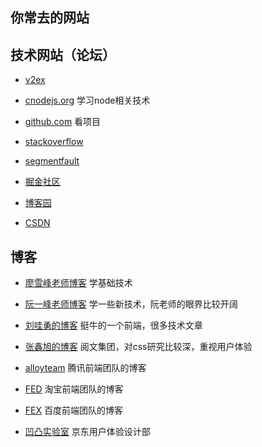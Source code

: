 
## 你常去的网站


## 技术网站（论坛）
- [v2ex](https://www.v2ex.com/)

- [cnodejs.org](cnodejs.org) 学习node相关技术

- [github.com](github.com)  看项目

- [stackoverflow](https://stackoverflow.com/)

- [segmentfault](https://segmentfault.com/)

- [掘金社区](https://juejin.im/)

- [博客园](https://cnblogs.com/)

- [CSDN](https://csdn.net/)

## 博客
- [廖雪峰老师博客](http://liaoxuefeng.com)  学基础技术

- [阮一峰老师博客](http://www.ruanyifeng.com/home.html) 学一些新技术，阮老师的眼界比较开阔
 
- [刘哇勇的博客](http://www.cnblogs.com/Wayou/) 挺牛的一个前端，很多技术文章

- [张鑫旭的博客](http://www.zhangxinxu.com/) 阅文集团，对css研究比较深，重视用户体验

- [alloyteam](http://www.alloyteam.com/)  腾讯前端团队的博客

- [FED](http://taobaofed.org/)  淘宝前端团队的博客

- [FEX](http://fex.baidu.com/)  百度前端团队的博客

- [凹凸实验室](https://aotu.io/notes/)  京东用户体验设计部
